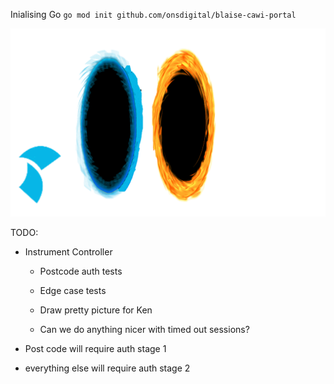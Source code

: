Inialising Go
`go mod init github.com/onsdigital/blaise-cawi-portal`

![portal](./portal.gif)

TODO:
- Instrument Controller
    - Postcode auth tests
    - Edge case tests
    - Draw pretty picture for Ken


    - Can we do anything nicer with timed out sessions?


- Post code will require auth stage 1
- everything else will require auth stage 2
